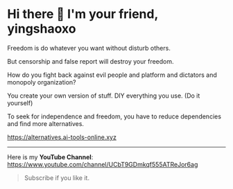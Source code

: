 # Hi there 👋 I'm your friend, yingshaoxo

Freedom is do whatever you want without disturb others.

But censorship and false report will destroy your freedom.

How do you fight back against evil people and platform and dictators and monopoly organization?

You create your own version of stuff. DIY everything you use. (Do it yourself)

To seek for independence and freedom, you have to reduce dependencies and find more alternatives.

https://alternatives.ai-tools-online.xyz

<!--
[![](https://github-readme-stats-git-masterrstaa-rickstaa.vercel.app/api?username=yingshaoxo&show_icons=false&count_private=true)](https://github-readme-stats-git-masterrstaa-rickstaa.vercel.app/api?username=yingshaoxo&show_icons=false&count_private=true)

[![](https://github-readme-stats-git-masterrstaa-rickstaa.vercel.app/api/top-langs/?username=yingshaoxo&layout=compact&langs_count=6&hide=html,css,Jupyter%20Notebook,C,kotlin,ShaderLab)](https://github-readme-stats-git-masterrstaa-rickstaa.vercel.app/api/top-langs/?username=yingshaoxo&langs_count=6&layout=compact&hide=html,css,Jupyter%20Notebook,C,kotlin,ShaderLab)
-->

___

Here is my **YouTube Channel**: https://www.youtube.com/channel/UCbT9GDmkqf555ATReJor6ag
> Subscribe if you like it.

<!--

___

## Help Wanted (紧急援助

**I lost my job. And I don't have enough money to buy food, don't have enough money to wash clothes and take shower.**

> 我失业快一年了，目前在深圳街头流浪。我没有钱买食物，只能在垃圾桶捡垃圾吃。同时我也找不到可以免费洗澡与洗衣服的地方。如果你有意向援助，请联系我，我的邮箱是：yingshaoxo@gmail.com。

Here are some links that may helpful:

### Paypal
https://paypal.me/yingshaoxo

### WeChat
[<img src="https://github.com/yingshaoxo/yingshaoxo/raw/master/wechat_pay.png" width="250">](https://github.com/yingshaoxo/yingshaoxo/raw/master/wechat_pay.png)

### Alipay
[<img src="https://github.com/yingshaoxo/yingshaoxo/raw/master/aili_pay.jpeg" width="250">](https://github.com/yingshaoxo/yingshaoxo/raw/master/aili_pay.jpeg)

-->

<!--
I can code with Python, Typescript, CPP.

But I prefer to be an expert of Python, CPP, Dart.

> I don't wanna be a failure.
--> 

<!-- Got a part time job recentely
I'm looking for a way to constantly improve my English speaking ability. (Advanced Level for Commercial Usage)

So if you are a native English speaker, you can contact me to invite me to work for you as a part-time coder or researcher.

All you have to pay is spent 10 minutes per day to practice English with me (I mean, a real time conversation, in the form of audio or video).
-->

<!--
**yingshaoxo/yingshaoxo** is a ✨ _special_ ✨ repository because its `README.md` (this file) appears on your GitHub profile.


### I do open source at Github, making free tutorials at Youtube. If my government won't arrest me, I would also like to share my thoughts on Twitter.

I have a real-life job, but it's not related to programming.

I want to do some part-time jobs in my spare time. Because one day, I wish I could stay alive with coding.

> And also, I love dollars more than RMB.

My power comes from Python, Javascript, Dart, Java, Golang, CPP, and so on. But to be honest, I can only use `Flutter` or `Reactjs` or `Expo` or `Vuejs` or `Electron` or `Android Studio` or `Keras` or `Linux` or `Github` or `Stackoverflow` to do some development. Yes, I'm not an expert, so sadly.

For what I could do, you could take a look at my repos, except those I forked, they have everything you need to know me.

By the way, contact me with [Gmail](yingshaoxo@gmail.com), don't use some weird soft like WeChat or kinds of. (Best wishes to you if you do)

[<img src="https://github.com/yingshaoxo/yingshaoxo/raw/master/become_a_patron_button.png" width="200">](https://www.patreon.com/bePatron?u=45200693)

-->
